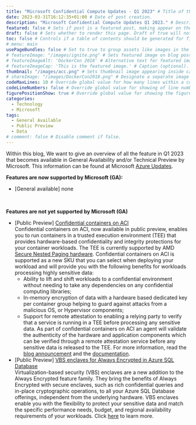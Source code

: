 ```yaml
---
title: "Microsoft Confidential Compute Updates - Q1 2023" # Title of the blog post.
date: 2023-03-31T16:12:35+01:00 # Date of post creation.
description: "Microsoft Confidential Compute Updates Q1 2023." # Description used for search engine.
featured: false # Sets if post is a featured post, making appear on the home page side bar.
draft: false # Sets whether to render this page. Draft of true will not be rendered.
toc: false # Controls if a table of contents should be generated for first-level links automatically.
# menu: main
usePageBundles: false # Set to true to group assets like images in the same folder as this post.
# featureImage: "/images/ignite.png" # Sets featured image on blog post.
# featureImageAlt: 'DockerCon 2018' # Alternative text for featured image.
# featureImageCap: 'This is the featured image.' # Caption (optional).
thumbnail: "/images/acc.png" # Sets thumbnail image appearing inside card on homepage.
# shareImage: "/images/DockerCon2018.png" # Designate a separate image for social media sharing.
codeMaxLines: 10 # Override global value for how many lines within a code block before auto-collapsing.
codeLineNumbers: false # Override global value for showing of line numbers within code block.
figurePositionShow: true # Override global value for showing the figure label.
categories:
  - Technology
  - Microsoft
tags:
  - General Available
  - Public Preview
  - Data
# comment: false # Disable comment if false.
---
```


Within this blog, We want to give an overview of all the feature in Q1 2023 that becomes available in General Availability and/or Technical Preview by Microsoft.
This information can be found at Microsoft <a href="https://azure.microsoft.com/en-us/updates/?query=AKS">Azure Updates</a>.

<b> Features are now supported by Microsoft (GA): </b>
- [General available] none
<br>

<b> Features are not yet supported by Microsoft (GA) </b>
- [Public Preview] <a href="https://azure.microsoft.com/en-us/updates/public-preview-vbs-enclaves-for-always-encrypted-in-azure-sql-database/">Confidential containers on ACI</a> <br>
  Confidential containers on ACI, now available in public preview, enables you to run containers in a trusted execution environment (TEE) that provides hardware-based confidentiality and integrity protections for your container workloads. The TEE is currently supported by AMD <a href="https://www.amd.com/content/dam/amd/en/documents/epyc-business-docs/white-papers/SEV-SNP-strengthening-vm-isolation-with-integrity-protection-and-more.pdf">Secure Nested Paging hardware</a>. Confidential containers on ACI is supported as a new SKU that you can select when deploying your workload and will provide you with the following benefits for workloads processing highly sensitive data:  
    - Ability to lift and shift workloads to a confidential environment without needing to take any dependencies on any confidential computing libraries;
    - In-memory encryption of data with a hardware based dedicated key per container group helping to guard against attacks from a malicious OS, or Hypervisor components; 
  - Support for remote attestation to enabling a relying party to verify that a service is running in a TEE before processing any sensitive data. As part of confidential containers on ACI an agent will validate the authenticity of the hardware and application components which can be verified through a remote attestation service before any sensitive data is released to the TEE.
For more information, read the <a href="https://techcommunity.microsoft.com/t5/apps-on-azure-blog/announcing-public-preview-of-confidential-containers-on-azure/ba-p/3755623">blog announcement</a> and the <a href="https://learn.microsoft.com/en-gb/azure/container-instances/container-instances-confidential-overview">documentation</a>.
- [Public Preview] <a href="https://azure.microsoft.com/en-us/updates/public-preview-vbs-enclaves-for-always-encrypted-in-azure-sql-database/">VBS enclaves for Always Encrypted in Azure SQL Database</a> <br>
  Virtualization-based security (VBS) enclaves are a new addition to the Always Encrypted feature family. They bring the benefits of Always Encrypted with secure enclaves, such as rich confidential queries and in-place cryptographic operations, to all your Azure SQL Database offerings, independent from the underlying hardware. VBS enclaves enable you with the flexibility to protect your sensitive data and match the specific performance needs, budget, and regional availability requirements of your workloads.
  Click <a href="https://techcommunity.microsoft.com/t5/azure-sql-blog/vbs-enclaves-for-always-encrypted-in-azure-sql-database-preview/ba-p/3725526">here</a> to learn more.
<br>
